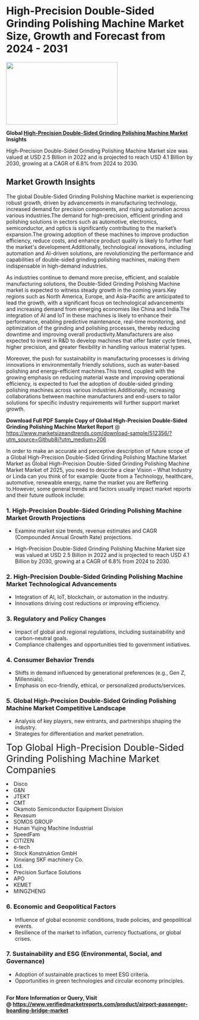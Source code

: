 <H1>High-Precision Double-Sided Grinding Polishing Machine Market Size, Growth and Forecast from 2024 - 2031</H1><img class="aligncenter size-medium wp-image-584254" src="https://thirdeyenews.in/wp-content/uploads/2024/09/Global-Market-Research-300x168.jpeg" alt="" width="300" height="168" /><p><strong>Global&nbsp;<a href="https://www.marketsizeandtrends.com/download-sample/512356/?utm_source=Github8j?utm_medium=206">High-Precision Double-Sided Grinding Polishing Machine Market</a> Insights</strong></p><p>High-Precision Double-Sided Grinding Polishing Machine Market size was valued at USD 2.5 Billion in 2022 and is projected to reach USD 4.1 Billion by 2030, growing at a CAGR of 6.8% from 2024 to 2030.</p><p><h2>Market Growth Insights</h2> <p>The global Double-Sided Grinding Polishing Machine market is experiencing robust growth, driven by advancements in manufacturing technology, increased demand for precision components, and rising automation across various industries.The demand for high-precision, efficient grinding and polishing solutions in sectors such as automotive, electronics, semiconductor, and optics is significantly contributing to the market’s expansion.The growing adoption of these machines to improve production efficiency, reduce costs, and enhance product quality is likely to further fuel the market's development.Additionally, technological innovations, including automation and AI-driven solutions, are revolutionizing the performance and capabilities of double-sided grinding polishing machines, making them indispensable in high-demand industries.</p> <p>As industries continue to demand more precise, efficient, and scalable manufacturing solutions, the Double-Sided Grinding Polishing Machine market is expected to witness steady growth in the coming years.Key regions such as North America, Europe, and Asia-Pacific are anticipated to lead the growth, with a significant focus on technological advancements and increasing demand from emerging economies like China and India.The integration of AI and IoT in these machines is likely to enhance their performance, enabling predictive maintenance, real-time monitoring, and optimization of the grinding and polishing processes, thereby reducing downtime and improving overall productivity.Manufacturers are also expected to invest in R&D to develop machines that offer faster cycle times, higher precision, and greater flexibility in handling various material types.</p> <p>Moreover, the push for sustainability in manufacturing processes is driving innovations in environmentally friendly solutions, such as water-based polishing and energy-efficient machines.This trend, coupled with the growing emphasis on reducing material waste and improving operational efficiency, is expected to fuel the adoption of double-sided grinding polishing machines across various industries.Additionally, increasing collaborations between machine manufacturers and end-users to tailor solutions for specific industry requirements will further support market growth.</p> <p><span class=""><strong>Download Full PDF Sample Copy of Global High-Precision Double-Sided Grinding Polishing Machine Market Report</strong> @ <a href="https://www.marketsizeandtrends.com/download-sample/512356/?utm_source=Github8j?utm_medium=206" target="_blank">https://www.marketsizeandtrends.com/download-sample/512356/?utm_source=Github8j?utm_medium=206</a></span></p><p>In order to make an accurate and perceptive description of future scope of a Global&nbsp;High-Precision Double-Sided Grinding Polishing Machine Market Market as Global&nbsp;High-Precision Double-Sided Grinding Polishing Machine Market Market of 2025, you need to describe a clear Vision &ndash; What Industry or Linda can you think of for example: Quote from a Technology, healthcare, automotive, renewable energy, name the market you are Reffering to.However, some general trends and factors usually impact market reports and their future outlook include:</p><h3>1.&nbsp;<strong>High-Precision Double-Sided Grinding Polishing Machine Market Growth Projections</strong></h3><ul><li>Examine market size trends, revenue estimates and CAGR (Compounded Annual Growth Rate) projections.</li><li><p>High-Precision Double-Sided Grinding Polishing Machine Market size was valued at USD 2.5 Billion in 2022 and is projected to reach USD 4.1 Billion by 2030, growing at a CAGR of 6.8% from 2024 to 2030.</p></li></ul><h3>2.&nbsp;<strong>High-Precision Double-Sided Grinding Polishing Machine Market Technological Advancements</strong></h3><ul><li>Integration of AI, IoT, blockchain, or automation in the industry.</li><li>Innovations driving cost reductions or improving efficiency.</li></ul><h3>3.&nbsp;<strong>Regulatory and Policy Changes</strong></h3><ul><li>Impact of global and regional regulations, including sustainability and carbon-neutral goals.</li><li>Compliance challenges and opportunities tied to government initiatives.</li></ul><h3>4.&nbsp;<strong>Consumer Behavior Trends</strong></h3><ul><li>Shifts in demand influenced by generational preferences (e.g., Gen Z, Millennials).</li><li>Emphasis on eco-friendly, ethical, or personalized products/services.</li></ul><h3>5.&nbsp;<strong>Global High-Precision Double-Sided Grinding Polishing Machine Market Competitive Landscape</strong></h3><ul><li>Analysis of key players, new entrants, and partnerships shaping the industry.</li><li>Strategies for differentiation and market penetration.</li></ul><p data-pm-slice="1 1 []"><span style="color: inherit; font-family: inherit; font-size: 25px;">Top Global High-Precision Double-Sided Grinding Polishing Machine Market Companies</span></p><div class="" data-test-id=""><p><li>Disco</li><li> G&N</li><li> JTEKT</li><li> CMT</li><li> Okamoto Semiconductor Equipment Division</li><li> Revasum</li><li> SOMOS GROUP</li><li> Hunan Yujing Machine Industrial</li><li> SpeedFam</li><li> CITIZEN</li><li> e-tech</li><li> Stock Konstruktion GmbH</li><li> Xinxiang SKF machinery Co.</li><li> Ltd.</li><li> Precision Surface Solutions</li><li> APO</li><li> KEMET</li><li> MINGZHENG</li></p></div><h3>6.&nbsp;<strong>Economic and Geopolitical Factors</strong></h3><ul><li>Influence of global economic conditions, trade policies, and geopolitical events.</li><li>Resilience of the market to inflation, currency fluctuations, or global crises.</li></ul><h3>7.&nbsp;<strong>Sustainability and ESG (Environmental, Social, and Governance)</strong></h3><ul><li>Adoption of sustainable practices to meet ESG criteria.</li><li>Opportunities in green technologies and circular economy principles.</li></ul><h2><strong style="font-size: 14px;">For More Information or Query, Visit @&nbsp;</strong><a style="background-color: #ffffff; font-size: 14px;" href="https://www.marketsizeandtrends.com/report/high-precision-double-sided-grinding-polishing-machine-market/" target="_blank">https://www.verifiedmarketreports.com/product/airport-passenger-boarding-bridge-market</a></h2>